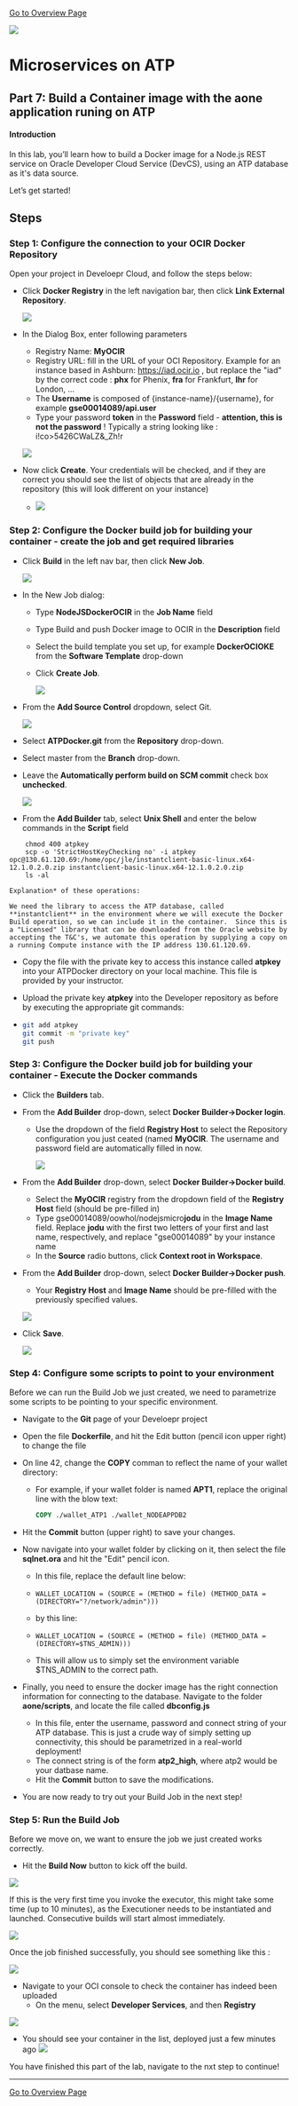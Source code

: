 [Go to Overview Page](README.md)

![](images/customer.logo2.png)
# Microservices on ATP

## Part 7: Build a Container image with the aone application runing on ATP

#### **Introduction**

In this lab, you’ll learn how to build a Docker image for a Node.js REST service on Oracle Developer Cloud Service (DevCS), using an ATP database as it's data source.

Let’s get started! 

## Steps

### Step 1: Configure the connection to your OCIR Docker Repository

Open your project in Develoepr Cloud, and follow the steps below:

- Click **Docker Registry** in the left navigation bar, then click **Link External Repository**.

  ![](images/650/im08.png)

- In the Dialog Box, enter following parameters

  - Registry Name: **MyOCIR**
  - Registry URL: fill in the URL of your OCI Repository.  Example for an instance based in Ashburn: https://iad.ocir.io  , but replace the "iad" by the correct code : **phx** for Phenix, **fra** for Frankfurt, **lhr** for London, ...
  - The **Username** is composed of {instance-name}/{username}, for example **gse00014089/api.user** 
  - Type your password **token** in the **Password** field - **attention, this is not the password** ! Typically a string looking like : i!co>5426CWaLZ&_Zh!r

  ![](images/650/im01.png)

- Now click **Create**.  Your credentials will be checked, and if they are correct you should see the list of objects that are already in the repository (this will look different on your instance)

  - ![](images/650/im02.png)

### Step 2: Configure the Docker build job for building your container - create the job and get required libraries

- Click **Build** in the left nav bar, then click **New Job**. 

  ![](images/650/image034.png)

- In the New Job dialog: 
  - Type **NodeJSDockerOCIR** in the **Job Name** field 

  - Type Build and push Docker image to OCIR in the **Description** field 

  - Select the build template you set up, for example **DockerOCIOKE** from the **Software Template** drop-down  

  - Click **Create Job**.

    ![](images/650/image035.png)

- From the **Add Source Control** dropdown, select Git.

  ![](images/650/image036.png)

- Select **ATPDocker.git** from the **Repository** drop-down.

- Select master from the **Branch** drop-down.

- Leave the **Automatically perform build on SCM commit** check box **unchecked**.

  ![](images/650/image037.png)

  

- From the **Add Builder** tab, select **Unix Shell** and enter the below commands in the **Script** field

```
    chmod 400 atpkey
    scp -o 'StrictHostKeyChecking no' -i atpkey opc@130.61.120.69:/home/opc/jle/instantclient-basic-linux.x64-12.1.0.2.0.zip instantclient-basic-linux.x64-12.1.0.2.0.zip
    ls -al 
```

    Explanation* of these operations:
    
    We need the library to access the ATP database, called **instantclient** in the environment where we will execute the Docker Build operation, so we can include it in the container.  Since this is a "Licensed" library that can be downloaded from the Oracle website by accepting the T&C's, we automate this operation by supplying a copy on a running Compute instance with the IP address 130.61.120.69.

- Copy the file with the private key to access this instance called **atpkey** into your ATPDocker directory on your local machine.   This file is provided by your instructor.

- Upload the private key **atpkey** into the Developer repository as before by executing the appropriate git commands:

- ```bash
  git add atpkey
  git commit -m "private key"
  git push
  ```



### Step 3: Configure the Docker build job for building your container - Execute the Docker commands

- Click the **Builders** tab. 

- From the **Add Builder** drop-down, select **Docker Builder->Docker login**. 
  - Use the dropdown of the field **Registry Host** to select the Repository configuration you just ceated (named **MyOCIR**.  The username and password field are automatically filled in now.

    ![](images/650/image038.png)




- From the **Add Builder** drop-down, select **Docker Builder->Docker build**. 

  - Select the **MyOCIR** registry from the dropdown field of the  **Registry Host** field (should be pre-filled in)
  - Type gse00014089/oowhol/nodejsmicro**jodu** in the **Image Name** field.  Replace **jodu** with the first two letters of your first and last name, respectively, and replace "gse00014089" by your instance name
  - In the **Source** radio buttons, click **Context root in Workspace**.

- From the **Add Builder** drop-down, select **Docker Builder->Docker push**. 
  - Your **Registry Host** and **Image Name** should be pre-filled with the previously specified values.

  ![](images/650/im46.png)

  

- Click **Save**.

  ![](images/650/image040.png)


### Step 4: Configure some scripts to point to your environment

Before we can run the Build Job we just created, we need to parametrize some scripts to be pointing to your specific environment.

- Navigate to the **Git** page of your Develoepr project

- Open the file **Dockerfile**, and hit the Edit button (pencil icon upper right) to change the file

- On line 42, change the **COPY** comman to reflect the name of your wallet directory:

  - For example, if your wallet folder is named **APT1**, replace the original line with the blow text:

    ```dockerfile
    COPY ./wallet_ATP1 ./wallet_NODEAPPDB2
    ```

- Hit the **Commit** button (upper right) to save your changes.

- Now navigate into your wallet folder by clicking on it, then select the file **sqlnet.ora** and hit the "Edit" pencil icon.

  - In this file, replace the default line below:

  - ```
    WALLET_LOCATION = (SOURCE = (METHOD = file) (METHOD_DATA = (DIRECTORY="?/network/admin")))
    ```

    

  - by this line:

  - ```
    WALLET_LOCATION = (SOURCE = (METHOD = file) (METHOD_DATA = (DIRECTORY=$TNS_ADMIN)))
    ```

  - This will allow us to simply set the environment variable $TNS_ADMIN to the correct path.

- Finally, you need to ensure the docker image has the right connection information for connecting to the database.  Navigate to the folder **aone/scripts**, and locate the file called **dbconfig.js**

  - In this file, enter the username, password and connect string of your ATP database.  This is just a crude way of simply setting up connectivity, this should be parametrized in a real-world deployment!
  - The connect string is of the form **atp2_high**, where atp2 would be your datbase name.
  - Hit the **Commit** button to save the modifications.

- You are now ready to try out your Build Job in the next step!



### Step 5: Run the Build Job

Before we move on, we want to ensure the job we just created works correctly. 

- Hit the **Build Now** button to kick off the build. 

![](/Users/jleemans/dev/github/EventLabs/AppDev/devcs-docker/images/im10.png)

If this is the very first time you invoke the executor, this might take some time (up to 10 minutes), as the Executioner needs to be instantiated and launched.  Consecutive builds will start almost immediately.

![](/Users/jleemans/dev/github/EventLabs/AppDev/devcs-docker/images/im11.png)

Once the job finished successfully, you should see something like this :

![](/Users/jleemans/dev/github/EventLabs/AppDev/devcs-docker/images/im13.png)

- Navigate to your OCI console to check the container has indeed been uploaded
  - On the menu, select **Developer Services**, and then **Registry**

![](/Users/jleemans/dev/github/EventLabs/AppDev/devcs-docker/images/im12.png)



- You should see your container in the list, deployed just a few minutes ago
  ![](/Users/jleemans/dev/github/EventLabs/AppDev/devcs-docker/images/im45.png)



You have finished this part of the lab, navigate to the nxt step to continue!



---
[Go to Overview Page](README.md)